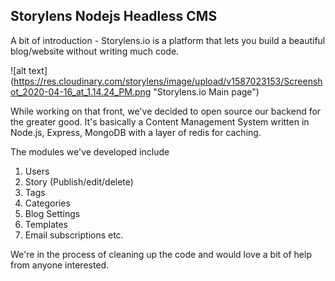 ## Storylens Nodejs Headless CMS

A bit of introduction - Storylens.io is a platform that lets you build a beautiful blog/website without writing much code. 


![alt text]
(https://res.cloudinary.com/storylens/image/upload/v1587023153/Screenshot_2020-04-16_at_1.14.24_PM.png "Storylens.io Main page")


While working on that front, we've decided to open source our backend for the greater good. It's basically a Content Management System written in Node.js, Express, MongoDB with a layer of redis for caching.

The modules we've developed include
1. Users
2. Story (Publish/edit/delete)
3. Tags
4. Categories
5. Blog Settings
6. Templates
7. Email subscriptions etc.

We're in the process of cleaning up the code and would love a bit of help from anyone interested. 
